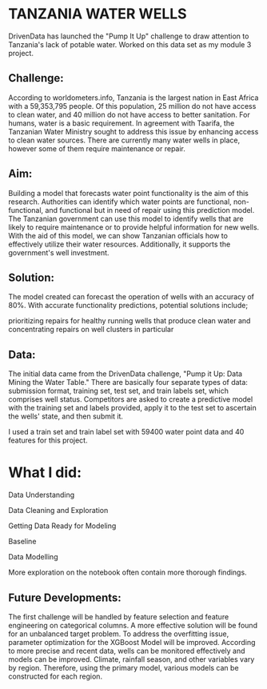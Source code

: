 # TANZANIA WATER WELLS
DrivenData has launched the "Pump It Up" challenge to draw attention to Tanzania's lack of potable water. Worked on this data set as my module 3 project.

## Challenge:
According to worldometers.info, Tanzania is the largest nation in East Africa with a 59,353,795 people. Of this population, 25 million do not have access to clean water, and 40 million do not have access to better sanitation. For humans, water is a basic requirement. In agreement with Taarifa, the Tanzanian Water Ministry sought to address this issue by enhancing access to clean water sources. There are currently many water wells in place, however some of them require maintenance or repair.


## Aim:

Building a model that forecasts water point functionality is the aim of this research. Authorities can identify which water points are functional, non-functional, and functional but in need of repair using this prediction model. The Tanzanian government can use this model to identify wells that are likely to require maintenance or to provide helpful information for new wells. With the aid of this model, we can show Tanzanian officials how to effectively utilize their water resources. Additionally, it supports the government's well investment.

## Solution:

The  model created can forecast the operation of wells with an accuracy of 80%. With accurate functionality predictions, potential solutions include;

prioritizing repairs for healthy running wells that produce clean water and concentrating repairs on well clusters in particular

## Data:

The initial data came from the DrivenData challenge, "Pump it Up: Data Mining the Water Table." There are basically four separate types of data: submission format, training set, test set, and train labels set, which comprises well status. Competitors are asked to create a predictive model with the training set and labels provided, apply it to the test set to ascertain the wells' state, and then submit it.

I used a train set and train label set with 59400 water point data and 40 features for this project.

# What I did:

Data Understanding

Data Cleaning and Exploration

Getting Data Ready for Modeling

Baseline

Data Modelling

More exploration on the notebook often contain more thorough findings.

## Future Developments:

The first challenge will be handled by feature selection and feature engineering on categorical columns.
A more effective solution will be found for an unbalanced target problem.
To address the overfitting issue, parameter optimization for the XGBoost Model will be improved.
According to more precise and recent data, wells can be monitored effectively and models can be improved.
Climate, rainfall season, and other variables vary by region. Therefore, using the primary model, various models can be constructed for each region.